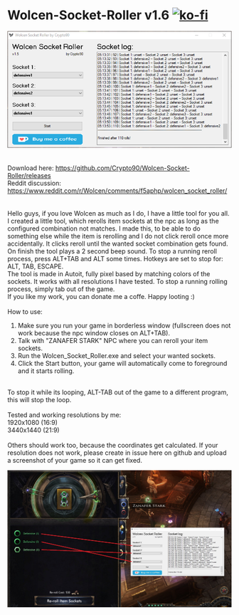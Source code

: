 # Wolcen-Socket-Roller v1.6 [![ko-fi](https://www.ko-fi.com/img/githubbutton_sm.svg)](https://ko-fi.com/K3K314GUP)

![Image of Yaktocat](https://raw.githubusercontent.com/Crypto90/Wolcen-Socket-Roller/master/screenshot_1.5.png)
<br/>
<br/>
<br/>
Download here: https://github.com/Crypto90/Wolcen-Socket-Roller/releases
<br/>
Reddit discussion: https://www.reddit.com/r/Wolcen/comments/f5aphp/wolcen_socket_roller/
<br/>
<br/>
<br/>
Hello guys, if you love Wolcen as much as I do, I have a little tool for you all.
<br/>
I created a little tool, which rerolls item sockets at the npc as long as the configured combination not matches. I made this, to be able to do something else while the item is rerolling and I do not click reroll once more accidentally. It clicks reroll until the wanted socket combination gets found. On finish the tool plays a 2 second beep sound.
To stop a running reroll process, press ALT+TAB and ALT some times. Hotkeys are set to stop for: ALT, TAB, ESCAPE.
<br/>
The tool is made in Autoit, fully pixel based by matching colors of the sockets. It works with all resolutions I have tested. To stop a running rolling process, simply tab out of the game.
<br/>
If you like my work, you can donate me a coffe. Happy looting :)
<br/>
<br/>
How to use:
1. Make sure you run your game in borderless window (fullscreen does not work because the npc window closes on ALT+TAB).
2. Talk with "ZANAFER STARK" NPC where you can reroll your item sockets.
3. Run the Wolcen_Socket_Roller.exe and select your wanted sockets.
4. Click the Start button, your game will automatically come to foreground and it starts rolling.
<br/>
To stop it while its looping, ALT-TAB out of the game to a different program, this will stop the loop.
<br/>
<br/>
Tested and working resolutions by me:
<br/>
1920x1080 (16:9)
<br/>
3440x1440 (21:9)
<br/>
<br/>
Others should work too, because the coordinates get calculated. If your resolution does not work, please create in issue here on github and upload a screenshot of your game so it can get fixed.
<br/>

![Image of Yaktocat](https://raw.githubusercontent.com/Crypto90/Wolcen-Socket-Roller/master/screenshot_ingame_1.5.jpg)
